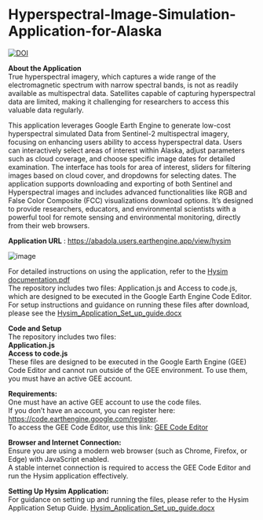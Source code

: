 # Hyperspectral-Image-Simulation-Application-for-Alaska

[![DOI](https://zenodo.org/badge/873892037.svg)](https://doi.org/10.5281/zenodo.13973467)

__About the Application__   
True hyperspectral imagery, which captures a wide range of the electromagnetic spectrum with narrow spectral bands, is not as readily available as multispectral data. Satellites capable of capturing hyperspectral data are limited, making it challenging for researchers to access this valuable data regularly.

This application leverages Google Earth Engine to generate low-cost hyperspectral simulated Data from Sentinel-2 multispectral imagery, focusing on enhancing users ability to access hyperspectral data. Users can interactively select areas of interest within Alaska, adjust parameters such as cloud coverage, and choose specific image dates for detailed examination. The interface has tools for area of interest, sliders for filtering images based on cloud cover, and dropdowns for selecting dates. The application supports downloading and exporting of both Sentinel and Hyperspectral images and includes advanced functionalities like RGB and False Color Composite (FCC) visualizations download options. It’s designed to provide researchers, educators, and environmental scientists with a powerful tool for remote sensing and environmental monitoring, directly from their web browsers.

__Application URL__ : https://abadola.users.earthengine.app/view/hysim  

![image](https://github.com/user-attachments/assets/23516356-d1d9-4909-b67d-78577a4807ac)

For detailed instructions on using the application, refer to the [Hysim documentation.pdf](https://github.com/user-attachments/files/17289974/Hysim.documentation.pdf)    
The repository includes two files: Application.js and Access to code.js, which are designed to be executed in the Google Earth Engine Code Editor.
For setup instructions and guidance on running these files after download, please see the [Hysim_Application_Set_up_guide.docx](https://github.com/user-attachments/files/17422815/Hysim_Application_Set_up_guide.docx)

__Code and Setup__  
The repository includes two files:  
__Application.js__    
__Access to code.js__    
These files are designed to be executed in the Google Earth Engine (GEE) Code Editor and cannot run outside of the GEE environment. To use them, you must have an active GEE account.    

__Requirements:__    
One must have an active GEE account to use the code files.    
If you don’t have an account, you can register here: https://code.earthengine.google.com/register.    
To access the GEE Code Editor, use this link: [GEE Code Editor](https://code.earthengine.google.com/)    

__Browser and Internet Connection:__  
Ensure you are using a modern web browser (such as Chrome, Firefox, or Edge) with JavaScript enabled.  
A stable internet connection is required to access the GEE Code Editor and run the Hysim application effectively.  

__Setting Up Hysim Application:__    
For guidance on setting up and running the files, please refer to the Hysim Application Setup Guide. [Hysim_Application_Set_up_guide.docx](https://github.com/user-attachments/files/17422815/Hysim_Application_Set_up_guide.docx)  
